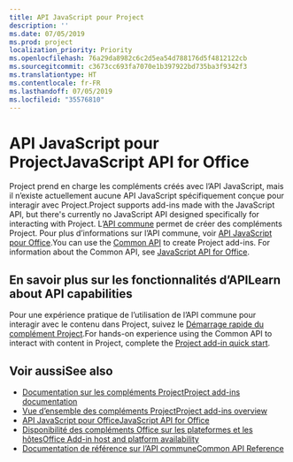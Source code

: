 ```yaml
---
title: API JavaScript pour Project
description: ''
ms.date: 07/05/2019
ms.prod: project
localization_priority: Priority
ms.openlocfilehash: 76a29da8982c6c2d5ea54d788176d5f4812122cb
ms.sourcegitcommit: c3673cc693fa7070e1b397922bd735ba3f9342f3
ms.translationtype: HT
ms.contentlocale: fr-FR
ms.lasthandoff: 07/05/2019
ms.locfileid: "35576810"
---
```

# <a name="javascript-api-for-project"></a><span data-ttu-id="dc809-102">API JavaScript pour Project</span><span class="sxs-lookup"><span data-stu-id="dc809-102">JavaScript API for Office</span></span>

<span data-ttu-id="dc809-103">Project prend en charge les compléments créés avec l’API JavaScript, mais il n’existe actuellement aucune API JavaScript spécifiquement conçue pour interagir avec Project.</span><span class="sxs-lookup"><span data-stu-id="dc809-103">Project supports add-ins made with the JavaScript API, but there's currently no JavaScript API designed specifically for interacting with Project.</span></span> <span data-ttu-id="dc809-104">L’[API commune](/javascript/api/office) permet de créer des compléments Project. Pour plus d’informations sur l’API commune, voir [API JavaScript pour Office](../javascript-api-for-office.md).</span><span class="sxs-lookup"><span data-stu-id="dc809-104">You can use the [Common API](/javascript/api/office) to create Project add-ins. For information about the Common API, see [JavaScript API for Office](../javascript-api-for-office.md).</span></span> 

## <a name="learn-about-api-capabilities"></a><span data-ttu-id="dc809-105">En savoir plus sur les fonctionnalités d’API</span><span class="sxs-lookup"><span data-stu-id="dc809-105">Learn about API capabilities</span></span>

<span data-ttu-id="dc809-106">Pour une expérience pratique de l’utilisation de l’API commune pour interagir avec le contenu dans Project, suivez le [Démarrage rapide du complément Project](../../quickstarts/project-quickstart.md).</span><span class="sxs-lookup"><span data-stu-id="dc809-106">For hands-on experience using the Common API to interact with content in Project, complete the [Project add-in quick start](../../quickstarts/project-quickstart.md).</span></span> 

## <a name="see-also"></a><span data-ttu-id="dc809-107">Voir aussi</span><span class="sxs-lookup"><span data-stu-id="dc809-107">See also</span></span>

- [<span data-ttu-id="dc809-108">Documentation sur les compléments Project</span><span class="sxs-lookup"><span data-stu-id="dc809-108">Project add-ins documentation</span></span>](../../project/index.md)
- [<span data-ttu-id="dc809-109">Vue d’ensemble des compléments Project</span><span class="sxs-lookup"><span data-stu-id="dc809-109">Project add-ins overview</span></span>](../../project/project-add-ins.md)
- [<span data-ttu-id="dc809-110">API JavaScript pour Office</span><span class="sxs-lookup"><span data-stu-id="dc809-110">JavaScript API for Office</span></span>](../javascript-api-for-office.md)
- [<span data-ttu-id="dc809-111">Disponibilité des compléments Office sur les plateformes et les hôtes</span><span class="sxs-lookup"><span data-stu-id="dc809-111">Office Add-in host and platform availability</span></span>](../../overview/office-add-in-availability.md)
- [<span data-ttu-id="dc809-112">Documentation de référence sur l’API commune</span><span class="sxs-lookup"><span data-stu-id="dc809-112">Common API Reference</span></span>](/javascript/api/office)